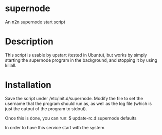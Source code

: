 supernode
=========

An n2n supernode start script

Description
===========

This script is usable by upstart (tested in Ubuntu), but works by simply starting the supernode program in the background, and stopping it by using killall.

Installation
============

Save the script under /etc/init.d/supernode. Modify the file to set the username that the program should run as, as well as the log file (which is just the output of the program to stdout).

Once this is done, you can run:
$ update-rc.d supernode defaults

In order to have this service start with the system.

